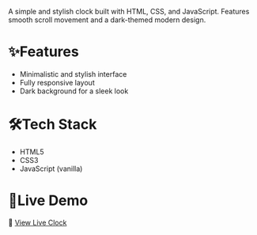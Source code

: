A simple and stylish clock built with HTML, CSS, and JavaScript. Features smooth scroll movement and a dark-themed modern design.

# ✨Features
- Minimalistic and stylish interface
- Fully responsive layout
- Dark background for a sleek look

# 🛠️Tech Stack
- HTML5
- CSS3
- JavaScript (vanilla)

# 🚀Live Demo
🔗 [View Live Clock](https://abhishek-k-s.github.io/clock/)
